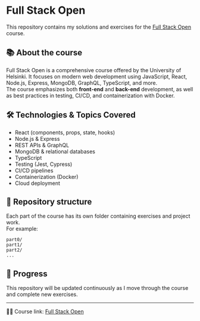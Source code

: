 # Full Stack Open

This repository contains my solutions and exercises for the [Full Stack
Open](https://fullstackopen.com/en/) course.

## 📚 About the course

Full Stack Open is a comprehensive course offered by the University of
Helsinki. It focuses on modern web development using JavaScript, React,
Node.js, Express, MongoDB, GraphQL, TypeScript, and more.\
The course emphasizes both **front-end** and **back-end** development,
as well as best practices in testing, CI/CD, and containerization with
Docker.

## 🛠️ Technologies & Topics Covered

-   React (components, props, state, hooks)
-   Node.js & Express
-   REST APIs & GraphQL
-   MongoDB & relational databases
-   TypeScript
-   Testing (Jest, Cypress)
-   CI/CD pipelines
-   Containerization (Docker)
-   Cloud deployment

## 📂 Repository structure

Each part of the course has its own folder containing exercises and
project work.\
For example:

    part0/
    part1/
    part2/
    ...

## 🚀 Progress

This repository will be updated continuously as I move through the
course and complete new exercises.

------------------------------------------------------------------------

👨‍🎓 Course link: [Full Stack Open](https://fullstackopen.com/en/)
